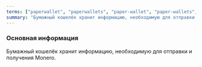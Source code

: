 ```yaml
---
terms: ["paperwallet", "paperwallets", "paper-wallet", "paper-wallets", "Бумажный-кошелёк", "бумажный-кошелёк"]
summary: "Бумажный кошелёк хранит информацию, необходимую для отправки и получения Monero."
---
```


### Основная информация

Бумажный кошелёк хранит информацию, необходимую для отправки и получения Monero.

